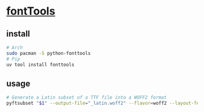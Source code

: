 # [fontTools](https://github.com/fonttools/fonttools)

## install

```sh
# Arch
sudo pacman -S python-fonttools
# Pip
uv tool install fonttools
```

## usage

```sh
# Generate a Latin subset of a TTF file into a WOFF2 format
pyftsubset "$1" --output-file="_latin.woff2" --flavor=woff2 --layout-features=* --unicodes="U+0000-00FF,U+0131,U+0152-0153,U+02BB-02BC,U+02C6,U+02DA,U+02DC,U+2000-206F,U+2074,U+20AC,U+2122,U+2191,U+2193,U+2212,U+2215,U+FEFF,U+FFFD"
```
